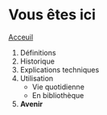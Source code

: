 # Vous êtes ici

[Acceuil](Introduction.md)

1. Définitions
2. Historique
3. Explications techniques
4. Utilisation
    * Vie quotidienne
    * En bibliothèque
5. **Avenir**

